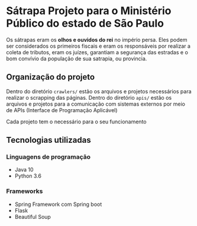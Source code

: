 # Sátrapa Projeto para o Ministério Público do estado de São Paulo

Os sátrapas eram os **olhos e ouvidos do rei** no império persa. Eles podem ser considerados os primeiros fiscais e eram os responsáveis por realizar a coleta de tributos, eram os juízes, garantiam a segurança das estradas e o bom convívio da população de sua satrapia, ou provincia.     

## Organização do projeto
Dentro do diretório `crawlers/` estão os arquivos e projetos necessários para realizar o scrapping das páginas.
Dentro do diretório `apis/` estão os arquivos e projetos para a comunicação com sistemas externos por meio de APIs (Interface de Programação Aplicável)

Cada projeto tem o necessário para o seu funcionamento

## Tecnologias utilizadas

### Linguagens de programação
 - Java 10
 - Python 3.6

### Frameworks
 - Spring Framework com Spring boot
 - Flask
 - Beautiful Soup
